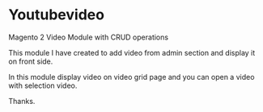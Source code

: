 # Youtubevideo
Magento 2 Video Module with CRUD operations
<br/>

This module I have created to add video from admin section and display it on front side.<br/>

In this module display video on video grid page and you can open a video with selection video.<br/>

Thanks.

